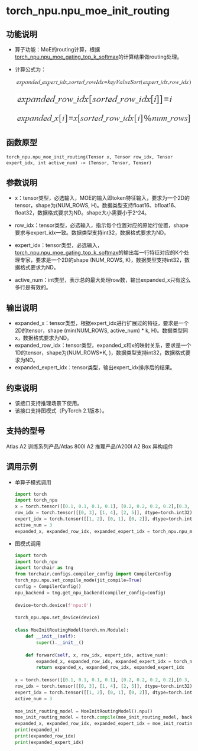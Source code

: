# torch_npu.npu_moe_init_routing

## 功能说明

- 算子功能：MoE的routing计算，根据[torch_npu.npu_moe_gating_top_k_softmax](torch_npu-npu_moe_gating_top_k_softmax.md)的计算结果做routing处理。
- 计算公式为：

    ![](figures/zh-cn_formulaimage_0000001855915460.png)

    ![](figures/zh-cn_formulaimage_0000001902036405.png)

    ![](figures/zh-cn_formulaimage_0000001855916732.png)

## 函数原型

```
torch_npu.npu_moe_init_routing(Tensor x, Tensor row_idx, Tensor expert_idx, int active_num) -> (Tensor, Tensor, Tensor)
```

## 参数说明

- x：tensor类型，必选输入，MOE的输入即token特征输入，要求为一个2D的tensor，shape为(NUM_ROWS, H)。数据类型支持float16、bfloat16、float32，数据格式要求为ND。shape大小需要小于2^24。
- row_idx：tensor类型，必选输入，指示每个位置对应的原始行位置，shape要求与expert_idx一致。数据类型支持int32，数据格式要求为ND。
- expert_idx：tensor类型，必选输入，[torch_npu.npu_moe_gating_top_k_softmax](torch_npu-npu_moe_gating_top_k_softmax.md)的输出每一行特征对应的K个处理专家，要求是一个2D的shape (NUM_ROWS, K)，数据类型支持int32，数据格式要求为ND。

- active_num：int类型，表示总的最大处理row数，输出expanded_x只有这么多行是有效的。

## 输出说明

- expanded_x：tensor类型，根据expert_idx进行扩展过的特征，要求是一个2D的tensor，shape (min(NUM_ROWS, active_num) \* k, H)。数据类型同x，数据格式要求为ND。
- expanded_row_idx：tensor类型，expanded_x和x的映射关系，要求是一个1D的tensor，shape为(NUM_ROWS\*K, )，数据类型支持int32，数据格式要求为ND。
- expanded_expert_idx：tensor类型，输出expert_idx排序后的结果。

## 约束说明

- 该接口支持推理场景下使用。
- 该接口支持图模式（PyTorch 2.1版本）。

## 支持的型号

<term>Atlas A2 训练系列产品/Atlas 800I A2 推理产品/A200I A2 Box 异构组件</term> 

## 调用示例

- 单算子模式调用

    ```python
    import torch
    import torch_npu
    x = torch.tensor([[0.1, 0.1, 0.1, 0.1], [0.2, 0.2, 0.2, 0.2],[0.3, 0.3, 0.3, 0.3]], dtype=torch.float32).to("npu")
    row_idx = torch.tensor([[0, 3], [1, 4], [2, 5]], dtype=torch.int32).to("npu")
    expert_idx = torch.tensor([[1, 2], [0, 1], [0, 2]], dtype=torch.int32).to("npu")
    active_num = 3
    expanded_x, expanded_row_idx, expanded_expert_idx = torch_npu.npu_moe_init_routing(x, row_idx, expert_idx, active_num)
    ```

- 图模式调用

    ```python
    import torch
    import torch_npu
    import torchair as tng
    from torchair.configs.compiler_config import CompilerConfig
    torch_npu.npu.set_compile_mode(jit_compile=True)
    config = CompilerConfig()
    npu_backend = tng.get_npu_backend(compiler_config=config)
    
    device=torch.device(f'npu:0')
    
    torch_npu.npu.set_device(device)
    
    class MoeInitRoutingModel(torch.nn.Module):
        def __init__(self):
            super().__init__()
    
        def forward(self, x, row_idx, expert_idx, active_num):
            expanded_x, expanded_row_idx, expanded_expert_idx = torch_npu.npu_moe_init_routing(x, row_idx, expert_idx, active_num=active_num)
            return expanded_x, expanded_row_idx, expanded_expert_idx
    
    x = torch.tensor([[0.1, 0.1, 0.1, 0.1], [0.2, 0.2, 0.2, 0.2],[0.3, 0.3, 0.3, 0.3]], dtype=torch.float32).to("npu")
    row_idx = torch.tensor([[0, 3], [1, 4], [2, 5]], dtype=torch.int32).to("npu")
    expert_idx = torch.tensor([[1, 2], [0, 1], [0, 2]], dtype=torch.int32).to("npu")
    active_num = 3
    
    moe_init_routing_model = MoeInitRoutingModel().npu()
    moe_init_routing_model = torch.compile(moe_init_routing_model, backend=npu_backend, dynamic=True)
    expanded_x, expanded_row_idx, expanded_expert_idx = moe_init_routing_model(x, row_idx, expert_idx, active_num=active_num)
    print(expanded_x)
    print(expanded_row_idx)
    print(expanded_expert_idx)
    ```

